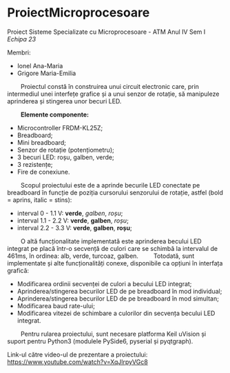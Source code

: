 # ProiectMicroprocesoare

Proiect Sisteme Specializate cu Microprocesoare - ATM Anul IV Sem I
*Echipa 23*

Membri:
 - Ionel Ana-Maria 
 - Grigore Maria-Emilia

&nbsp;&nbsp;&nbsp;&nbsp;&nbsp;&nbsp;&nbsp;&nbsp;Proiectul constă în construirea unui circuit electronic care, prin intermediul unei interfețe grafice și a unui senzor de rotație, să manipuleze aprinderea și stingerea unor becuri LED.
 
 &nbsp;&nbsp;&nbsp;&nbsp;&nbsp;&nbsp;&nbsp;&nbsp;**Elemente componente:**
 

 - Microcontroller FRDM-KL25Z;
 - Breadboard;
 - Mini breadboard;
 - Senzor de rotație (potențiometru);
 - 3 becuri LED: roșu, galben, verde;
 - 3 rezistențe;
 - Fire de conexiune.


 &nbsp;&nbsp;&nbsp;&nbsp;&nbsp;&nbsp;&nbsp;&nbsp;Scopul proiectului este de a aprinde becurile LED conectate pe breadboard în funcție de poziția cursorului senzorului de rotație, astfel (bold = aprins, italic = stins):

 - interval 0 - 1.1 V: **verde**, *galben*, *roșu*;
 - interval 1.1 - 2.2 V: **verde**, **galben**, *roșu*;
 - interval 2.2 - 3.3 V: **verde**, **galben**, **roșu**;

&nbsp;&nbsp;&nbsp;&nbsp;&nbsp;&nbsp;&nbsp;&nbsp;O altă funcționalitate implementată este aprinderea becului LED integrat pe placă într-o secvență de culori care se schimbă la intervalul de 461ms, în ordinea: alb, verde, turcoaz, galben.
  &nbsp;&nbsp;&nbsp;&nbsp;&nbsp;&nbsp;&nbsp;&nbsp;Totodată, sunt implementate și alte funcționalități conexe, disponibile ca opțiuni în interfața grafică:

 - Modificarea ordinii secvenței de culori a becului LED integrat;
 - Aprinderea/stingerea becurilor LED de pe breadboard în mod individual;
 - Aprinderea/stingerea becurilor LED de pe breadboard în mod simultan;
 - Modificarea baud rate-ului;
 - Modificarea vitezei de schimbare a culorilor din secvența becului LED integrat.

&nbsp;&nbsp;&nbsp;&nbsp;&nbsp;&nbsp;&nbsp;&nbsp;Pentru rularea proiectului, sunt necesare platforma Keil uVision și suport pentru Python3 (modulele PySide6, pyserial și pyqtgraph). 

Link-ul către video-ul de prezentare a proiectului:
https://www.youtube.com/watch?v=XqJlrpyVGc8
